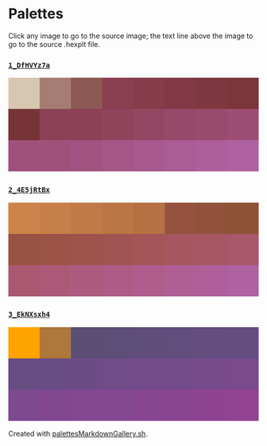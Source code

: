 # Palettes

Click any image to go to the source image; the text line above the image to go to the source .hexplt file.

### [`1_DfHVYz7a`](1_DfHVYz7a.hexplt)

[ ![1_DfHVYz7a.png](1_DfHVYz7a.png) ](1_DfHVYz7a.png)

### [`2_4E5jRtBx`](2_4E5jRtBx.hexplt)

[ ![2_4E5jRtBx.png](2_4E5jRtBx.png) ](2_4E5jRtBx.png)

### [`3_EkNXsxh4`](3_EkNXsxh4.hexplt)

[ ![3_EkNXsxh4.png](3_EkNXsxh4.png) ](3_EkNXsxh4.png)

Created with [palettesMarkdownGallery.sh](https://github.com/earthbound19/_ebDev/blob/master/scripts/imgAndVideo/palettesMarkdownGallery.sh).